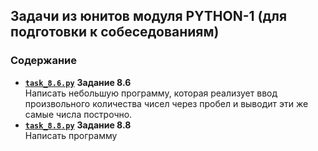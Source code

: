 ## Задачи из юнитов модуля PYTHON-1 (для подготовки к собеседованиям) ##

### Содержание ###

- [**`task_8.6.py`**](https://github.com/stalkspectrum/sf-ds-course-all/blob/master/00-03-PYTHON-1/task_8.6.py) **Задание 8.6**    
    Написать небольшую программу, которая реализует ввод
    произвольного количества чисел через пробел и выводит эти же самые числа
    построчно.
- [**`task_8.8.py`**](https://github.com/stalkspectrum/sf-ds-course-all/blob/master/00-03-PYTHON-1/task_8.8.py) **Задание 8.8**    
    Написать программу
